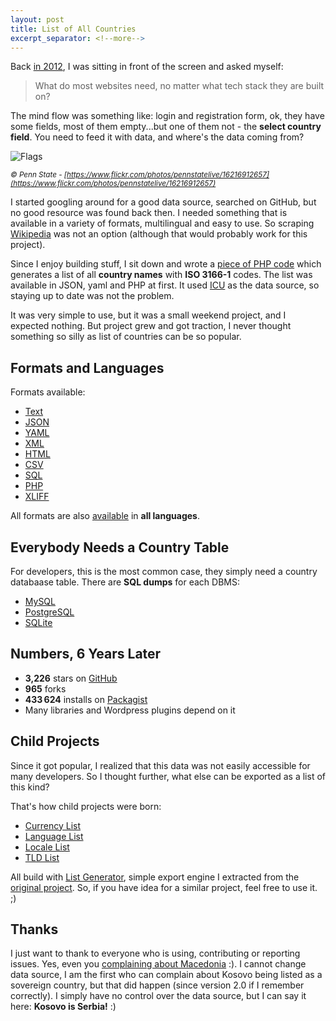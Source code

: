 ```yaml
---
layout: post
title: List of All Countries
excerpt_separator: <!--more-->
---
```


Back [in 2012](https://github.com/umpirsky/country-list/commit/50807f21ab61a31510b8ba20c0908b11201d7576), I was sitting in front of the screen and asked myself:

> What do most websites need, no matter what tech stack they are built on?

The mind flow was something like: login and registration form, ok, they have some fields, most of them empty...but one of them not - the **select country field**. You need to feed it with data, and where's the data coming from?

![Flags]({{site.baseurl}}/images/posts/2018-02-24-list-of-all-countries/flags.jpg)
<!--more-->
<em><small> &copy; Penn State - [https://www.flickr.com/photos/pennstatelive/16216912657](https://www.flickr.com/photos/pennstatelive/16216912657)</small></em>

I started googling around for a good data source, searched on GitHub, but no good resource was found back then. I needed something that is available in a variety of formats, multilingual and easy to use. So scraping [Wikipedia](https://en.wikipedia.org/wiki/List_of_sovereign_states) was not an option (although that would probably work for this project).

Since I enjoy building stuff, I sit down and wrote a [piece of PHP code](https://github.com/umpirsky/country-list) which generates a list of all **country names** with **ISO 3166-1** codes. The list was available in JSON, yaml and PHP at first. It used [ICU](http://site.icu-project.org/) as the data source, so staying up to date was not the problem.

It was very simple to use, but it was a small weekend project, and I expected nothing. But project grew and got traction, I never thought something so silly as list of countries can be so popular.

## Formats and Languages

Formats available:

* [Text](https://github.com/umpirsky/country-list/blob/master/data/en/country.txt)
* [JSON](https://github.com/umpirsky/country-list/blob/master/data/en/country.json)
* [YAML](https://github.com/umpirsky/country-list/blob/master/data/en/country.yaml)
* [XML](https://github.com/umpirsky/country-list/blob/master/data/en/country.xml)
* [HTML](https://github.com/umpirsky/country-list/blob/master/data/en/country.html)
* [CSV](https://github.com/umpirsky/country-list/blob/master/data/en/country.csv)
* [SQL](https://github.com/umpirsky/country-list/blob/master/data/en/country.mysql.sql)
* [PHP](https://github.com/umpirsky/country-list/blob/master/data/en/country.php)
* [XLIFF](https://github.com/umpirsky/country-list/blob/master/data/en/country.xliff)

All formats are also [available](https://github.com/umpirsky/country-list/tree/master/data) in **all languages**.

## Everybody Needs a Country Table

For developers, this is the most common case, they simply need a country databaase table. There are **SQL dumps** for each DBMS:

* [MySQL](https://github.com/umpirsky/country-list/blob/master/data/en/country.mysql.sql)
* [PostgreSQL](https://github.com/umpirsky/country-list/blob/master/data/en/country.postgresql.sql)
* [SQLite](https://github.com/umpirsky/country-list/blob/master/data/en/country.sqlite.sql)

## Numbers, 6 Years Later

* **3,226** stars on [GitHub](https://github.com/umpirsky/country-list)
* **965** forks
* **433 624** installs on [Packagist](https://packagist.org/packages/umpirsky/country-list)
* Many libraries and Wordpress plugins depend on it

## Child Projects

Since it got popular, I realized that this data was not easily accessible for many developers. So I thought further, what else can be exported as a list of this kind?

That's how child projects were born:

* [Currency List](https://github.com/umpirsky/currency-list)
* [Language List](https://github.com/umpirsky/language-list)
* [Locale List](https://github.com/umpirsky/locale-list)
* [TLD List](https://github.com/umpirsky/tld-list)

All build with [List Generator](https://github.com/umpirsky/list-generator), simple export engine I extracted from the [original project](https://github.com/umpirsky/country-list). So, if you have idea for a similar project, feel free to use it. ;)

## Thanks

I just want to thank to everyone who is using, contributing or reporting issues. Yes, even you [complaining about Macedonia](https://github.com/umpirsky/country-list/issues/9) :). I cannot change data source, I am the first who can complain about Kosovo being listed as a sovereign country, but that did happen (since version 2.0 if I remember correctly). I simply have no control over the data source, but I can say it here: **Kosovo is Serbia!** :)
